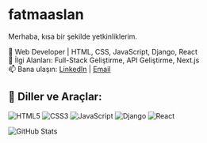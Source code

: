 # fatmaaslan
Merhaba, kısa bir şekilde yetkinliklerim.

🚀 Web Developer | HTML, CSS, JavaScript, Django, React  
🎯 İlgi Alanları: Full-Stack Geliştirme, API Geliştirme, Next.js  
📫 Bana ulaşın: [LinkedIn](https://www.linkedin.com/in/fatma-aslan1/) | [Email](mailto:fatmaslan982@gmail.com)  

## 🚀 Diller ve Araçlar:
![HTML5](https://img.shields.io/badge/HTML5-E34F26?style=for-the-badge&logo=html5&logoColor=white)
![CSS3](https://img.shields.io/badge/CSS3-1572B6?style=for-the-badge&logo=css3&logoColor=white)
![JavaScript](https://img.shields.io/badge/JavaScript-F7DF1E?style=for-the-badge&logo=javascript&logoColor=black)
![Django](https://img.shields.io/badge/Django-092E20?style=for-the-badge&logo=django&logoColor=white)
![React](https://img.shields.io/badge/React-61DAFB?style=for-the-badge&logo=react&logoColor=black)

![GitHub Stats](https://github-readme-stats.vercel.app/api?username=fatmafeza182&show_icons=true&theme=radical)
